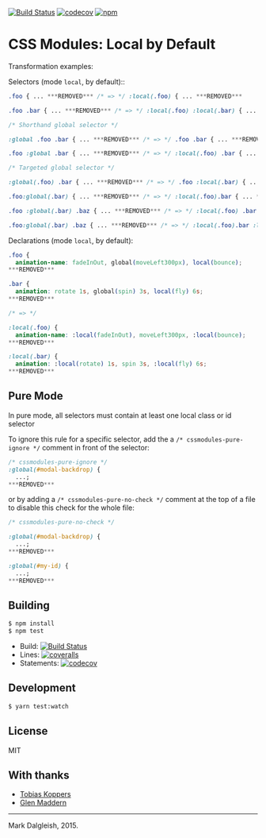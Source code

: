 [![Build Status][ci-img]][ci] [![codecov][codecov-img]][codecov] [![npm][npm-img]][npm]

# CSS Modules: Local by Default

Transformation examples:

Selectors (mode `local`, by default)::

<!-- prettier-ignore-start -->
```css
.foo { ... ***REMOVED*** /* => */ :local(.foo) { ... ***REMOVED***

.foo .bar { ... ***REMOVED*** /* => */ :local(.foo) :local(.bar) { ... ***REMOVED***

/* Shorthand global selector */

:global .foo .bar { ... ***REMOVED*** /* => */ .foo .bar { ... ***REMOVED***

.foo :global .bar { ... ***REMOVED*** /* => */ :local(.foo) .bar { ... ***REMOVED***

/* Targeted global selector */

:global(.foo) .bar { ... ***REMOVED*** /* => */ .foo :local(.bar) { ... ***REMOVED***

.foo:global(.bar) { ... ***REMOVED*** /* => */ :local(.foo).bar { ... ***REMOVED***

.foo :global(.bar) .baz { ... ***REMOVED*** /* => */ :local(.foo) .bar :local(.baz) { ... ***REMOVED***

.foo:global(.bar) .baz { ... ***REMOVED*** /* => */ :local(.foo).bar :local(.baz) { ... ***REMOVED***
```
<!-- prettier-ignore-end -->

Declarations (mode `local`, by default):

<!-- prettier-ignore-start -->
```css
.foo {
  animation-name: fadeInOut, global(moveLeft300px), local(bounce);
***REMOVED***

.bar {
  animation: rotate 1s, global(spin) 3s, local(fly) 6s;
***REMOVED***

/* => */ 

:local(.foo) {
  animation-name: :local(fadeInOut), moveLeft300px, :local(bounce);
***REMOVED***

:local(.bar) {
  animation: :local(rotate) 1s, spin 3s, :local(fly) 6s;
***REMOVED***
```
<!-- prettier-ignore-end -->

## Pure Mode

In pure mode, all selectors must contain at least one local class or id
selector

To ignore this rule for a specific selector, add the a `/* cssmodules-pure-ignore */` comment in front
of the selector:

```css
/* cssmodules-pure-ignore */
:global(#modal-backdrop) {
  ...;
***REMOVED***
```

or by adding a `/* cssmodules-pure-no-check */` comment at the top of a file to disable this check for the whole file:

```css
/* cssmodules-pure-no-check */

:global(#modal-backdrop) {
  ...;
***REMOVED***

:global(#my-id) {
  ...;
***REMOVED***
```

## Building

```bash
$ npm install
$ npm test
```

- Build: [![Build Status][ci-img]][ci]
- Lines: [![coveralls][coveralls-img]][coveralls]
- Statements: [![codecov][codecov-img]][codecov]

## Development

```bash
$ yarn test:watch
```

## License

MIT

## With thanks

- [Tobias Koppers](https://github.com/sokra)
- [Glen Maddern](https://github.com/geelen)

---

Mark Dalgleish, 2015.

[ci-img]: https://github.com/css-modules/postcss-modules-local-by-default/actions/workflows/nodejs.yml/badge.svg
[ci]: https://github.com/css-modules/postcss-modules-local-by-default/actions/workflows/nodejs.yml
[npm-img]: https://img.shields.io/npm/v/postcss-modules-local-by-default.svg?style=flat-square
[npm]: https://www.npmjs.com/package/postcss-modules-local-by-default
[coveralls-img]: https://img.shields.io/coveralls/css-modules/postcss-modules-local-by-default/master.svg?style=flat-square
[coveralls]: https://coveralls.io/r/css-modules/postcss-modules-local-by-default?branch=master
[codecov-img]: https://img.shields.io/codecov/c/github/css-modules/postcss-modules-local-by-default/master.svg?style=flat-square
[codecov]: https://codecov.io/github/css-modules/postcss-modules-local-by-default?branch=master
